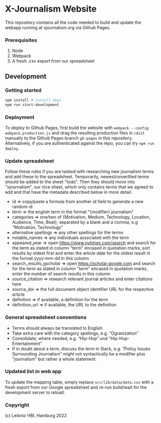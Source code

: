 # X-Journalism Website
This repository contains all the code needed to build and update the webapp running at xjournalism.org via Github Pages.  

### Prerequisites

1. Node
2. Webpack
3. A fresh .csv export from our spreadsheet

## Development
### Getting started
```bash
npm install # install deps
npm run start:development
```

### Deployment
To deploy to Github Pages, first build the website with `webpack --config webpack.production.js` and drag the resulting production files in `/dist` manually to the Github Pages branch `gh-pages` in this repository. Alternatively, if you are authenticated against the repo, you can try `npm run deploy`.

### Update spreadsheet
Follow these rules if you are tasked with researching new journalism terms and add these to the spreadsheet. Temporarily, newest/unverified terms should be added to the sheet "todo". Then they should move into "xjournalism", our nice sheet, which only contains terms that we agreed to add and that have the metadata described below in more detail.

  * id => copy/paste a formula from another id field to generate a new random id
  * term => the english term in the format "{modifier} journalism"
  * categories => one/two of {Motivation, Medium, Technology, Location, Audience, Time, Beat}, separated by a blank and a comma, e.g "Motivation, Technology"
  * alternative spellings => any other spellings for the terms
  * notable_names => any individuals associated with the term
  * appeared_year => open https://www.nytimes.com/search and search for the term as stated in column "term" encased in quotation marks, sort results by oldest first and enter the article date for the oldest result in the format yyyy-mm-dd in this column
  * search_results_gscholar => open https://scholar.google.com and search for the term as stated in column "term" encased in quotation marks, enter the number of search results in this column
  * source_citation => research relevant journal articles and enter citations here
  * source_doi => the full document object identifier URL for the respective article
  * definition => if available, a definition for the term
  * definition_url => if available, the URL to the definition

### General spreadsheet conventions
  * Terms should always be translated to English
  * Take extra care with the category spellings, e.g. “Ogranization”
  * Consolidate, where needed, e.g. “Hip-Hop” und “Hip-Hop-Entertainment”
  * If in doubt about a term, discuss the term in Slack, e.g. “Policy Issues Surrounding Journalism” might not syntactically be a modifier plus "journalism" but rather a whole statement.

### Updated list in web app
To update the mapping table, simply replace `src/lib/data/data.csv` with a fresh export from our Google spreadsheet and re-run build/wait for the development server to reload.
    
### Copyright
(c) Leibniz HBI, Hamburg 2022
